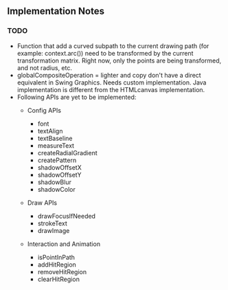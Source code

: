 ## Implementation Notes

### TODO
* Function that add a curved subpath to the current drawing path (for example: context.arc()) need to be transformed by the current transformation matrix. Right now, only the points are being transformed, and not radius, etc.
* globalCompositeOperation = lighter and copy don't have a direct equivalent in Swing Graphics. Needs custom implementation. Java implementation is different from the HTMLcanvas implementation.
* Following APIs are yet to be implemented:
  * Config APIs
    * font
    * textAlign
    * textBaseline
    * measureText
    * createRadialGradient
    * createPattern
    * shadowOffsetX
    * shadowOffsetY
    * shadowBlur
    * shadowColor
    
  * Draw APIs
    * drawFocusIfNeeded
    * strokeText
    * drawImage

  * Interaction and Animation
    * isPointInPath
    * addHitRegion
    * removeHitRegion
    * clearHitRegion 
 
